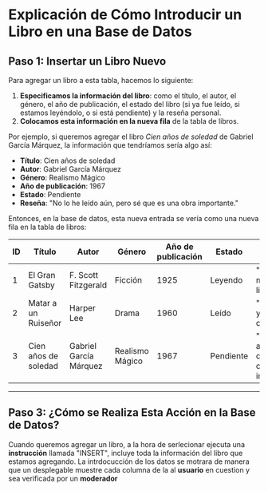 # Explicación de Cómo Introducir un Libro en una Base de Datos
## Paso 1: Insertar un Libro Nuevo

Para agregar un libro a esta tabla, hacemos lo siguiente:

1. **Especificamos la información del libro**: como el título, el autor, el género, el año de publicación, el estado del libro (si ya fue leído, si estamos leyéndolo, o si está pendiente) y la reseña personal.
2. **Colocamos esta información en la nueva fila** de la tabla de libros.

Por ejemplo, si queremos agregar el libro *Cien años de soledad* de Gabriel García Márquez, la información que tendríamos sería algo así:

- **Título**: Cien años de soledad
- **Autor**: Gabriel García Márquez
- **Género**: Realismo Mágico
- **Año de publicación**: 1967
- **Estado**: Pendiente
- **Reseña**: "No lo he leído aún, pero sé que es una obra importante."

Entonces, en la base de datos, esta nueva entrada se vería como una nueva fila en la tabla de libros:

| ID  | Título                  | Autor                        | Género            | Año de publicación | Estado    | Reseña                                      |
|-----|-------------------------|------------------------------|-------------------|--------------------|-----------|---------------------------------------------|
| 1   | El Gran Gatsby          | F. Scott Fitzgerald          | Ficción           | 1925               | Leyendo   | "Una obra maestra de la literatura."        |
| 2   | Matar a un Ruiseñor     | Harper Lee                   | Drama             | 1960               | Leído     | "Muy emotiva y conmovedora."                |
| 3   | Cien años de soledad    | Gabriel García Márquez       | Realismo Mágico  | 1967               | Pendiente | "No lo he leído aún, pero sé que es una obra importante." |

---

## Paso 3: ¿Cómo se Realiza Esta Acción en la Base de Datos?

Cuando queremos agregar un libro, a la hora de serlecionar ejecuta una **instrucción** llamada "INSERT", incluye toda la información del libro que estamos agregando. La intrdocucción de los datos se motrara de manera que un desplegable muestre cada columna de la al **usuario** en cuestion y sea verificada por un **moderador**
